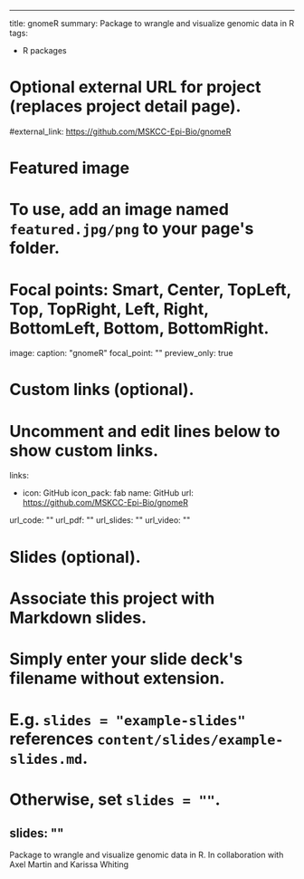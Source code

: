 
---
title: gnomeR
summary: Package to wrangle and visualize genomic data in R
tags:
- R packages



# Optional external URL for project (replaces project detail page).
#external_link: https://github.com/MSKCC-Epi-Bio/gnomeR

# Featured image
# To use, add an image named `featured.jpg/png` to your page's folder.
# Focal points: Smart, Center, TopLeft, Top, TopRight, Left, Right, BottomLeft, Bottom, BottomRight.
image:
  caption: "gnomeR"
focal_point: ""
preview_only: true

# Custom links (optional).
#   Uncomment and edit lines below to show custom links.

links:
- icon: GitHub
  icon_pack: fab
  name: GitHub
  url: https://github.com/MSKCC-Epi-Bio/gnomeR
  
url_code: ""
url_pdf: ""
url_slides: ""
url_video: ""

# Slides (optional).
#   Associate this project with Markdown slides.
#   Simply enter your slide deck's filename without extension.
#   E.g. `slides = "example-slides"` references `content/slides/example-slides.md`.
#   Otherwise, set `slides = ""`.
slides: ""
---
  
Package to wrangle and visualize genomic data in R. In collaboration with Axel Martin and Karissa Whiting